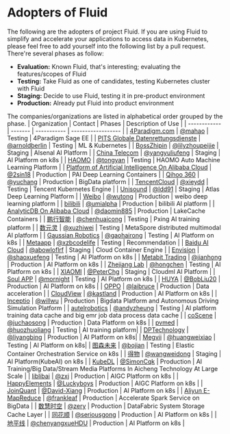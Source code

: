 # Adopters of Fluid 

The following are the adopters of project Fluid. If you are using Fluid to simplify and accelerate your applications to access data in Kubernetes, please feel free to add yourself into the following list by a pull request. There're several phases as follow:

* **Evaluation:** Known Fluid, that's interesting; evaluating the features/scopes of Fluid
* **Testing:** Take Fluid as one of candidates, testing Kubernetes cluster with Fluid
* **Staging:** Decide to use Fluid, testing it in pre-product environment
* **Production:** Already put Fluid into product environment

The companies/organizations are listed in alphabetical order grouped by the phase.
| Organization | Contact | Phases      | Description of Use |
| ------------ | ------- | ----------- | ------------------ |
| [4Paradigm.com](http://www.4paradigm.com/)  | [@mahao](mahao) | Testing | 4Paradigm Sage EE |
| [PITS Globale Datenrettungsdienste](https://www.pitsdatenrettung.de/)  | [@arnoldberlin](mahao@4paradigm.com) | Testing | ML & Kubernetes |
| [BossZhipin](https://www.zhipin.com/)  | [@lilyzhoupeijie](zhoupeijie@kanzhun.com) | Staging | Alsenal AI Platform |
| [China Telecom](https://www.chinatelecom-h.com/en/global/home.php) | [@yangyuliufeng](qiulingwei.js@chinatelecom.cn) | Staging | AI Platform on k8s |
| [HAOMO](http://haomo.ai/)  | [@tongyan](tongyan@haomo.ai) | Testing | HAOMO Auto Machine Learning Platform |
| [Platform of Artificial Intelligence On Alibaba Cloud](https://www.aliyun.com/product/bigdata/product/learn)  | [@2sin18](yuanman.ym@alibaba-inc.com) | Production  | PAI Deep Learning Containers |
| [Qihoo 360](http://www.360.cn/)  | [@yuchang](https://github.com/70data) | Production | BigData platform |
| [TencentCloud](https://cloud.tencent.com/)  | [@xieydd](chrisydxie@tencent.com) | Testing | Tencent Kubernetes Engine |
| [Unisound](https://www.unisound.com/)  | [@ldd91](lvdongdong@unisound.com) | Staging | Atlas Deep Learning Platform |
| [Weibo](http://www.weibo.com/)  | [@wutong](wutong6@staff.weibo.com) | Production | weibo deep learning platform |
| [bilibili](http://www.bilibili.com/)  | [@umialpha](lilei06@bilibili.com) | Production | bilibili AI platform |
| [AnalyticDB On Alibaba Cloud](https://www.aliyun.com/product/ApsaraDB/ads)  | [@daomin885](jiebin.cjb@alibaba-inc.com) | Production | LakeCache Containers |
| [鹏行智能](https://www.pxing.com/)  | [@chenhuaicong](chenhc@pxing.com) | Testing | Pxing AI training platform |
| [数元灵](https://www.dmetasoul.com/)  | [@xuzhiwei](xuzw@dmetasoul.com) | Testing | MetaSpore distributed multimodal AI platform |
| [Gaussian Robotics](https://www.gaussianrobotics.com/)  | [@gaohairong](gaohairong@gs-robot.com) | Testing | AI Platform on k8s |
| [Metaapp](https://www.metaapp.cn/)  | [@xzbcodelife](xzbzxcasdf@163.com) | Testing | Recommendation |
| [Baidu AI Cloud](https://cloud.baidu.com/)  | [@abowloflrf](https://github.com/abowloflrf) | Staging | Cloud Container Engine |
| [Envision](https://www.envision-group.com/cn/digital.html)  | [@shaoxuefeng](https://github.com/shaoxuefeng) | Testing | AI Platform on k8s |
| [Metabit Trading](https://www.metabit-trading.com)  | [@jianhong](https://github.com/jianhong-metabit) | Production | AI Platform on k8s |
| [Zhejiang Lab](https://www.zhejianglab.com)  | [@hongchen](https://github.com/hongchenokok) | Testing | AI Platform on k8s |
| [XIAOMI](https://www.mi.com/)  | [@PeterChg](https://github.com/PeterChg) | Staging | Cloudml AI Platform |
| [Soul APP](https://soulapp.cn/)  | [@mornight](zhanyu@soulapp.cn) | Testing | AI Platform on k8s |
| [HUYA](https://www.huya.com)  | [@BobLiu20](liubofang@huya.com) | Production | AI Platform on k8s |
| [OPPO](https://www.oppo.com) | [@laibruce](laiyanhui@oppo.com) | Production | Data acceleration |
| [CloudView](https://cloudview.mobi) | [@kastland](kastland@126.com) | Production | AI Platform on k8s |
| [Inceptio](https://www.inceptio.ai) | [@willwu](wusnong@163.com) | Production | Bigdata Platform and Autonomous Driving Simulation Platform |
| [autelrobotics](https://www.autelrobotics.cn) | [@andyzheung](https://github.com/andyzheung) | Testing | AI platform training data cache and big emr job data process data cache |
| [coScene](https://www.coscene.cn) | [@juchaosong](https://github.com/juchaosong) | Production | Data Platform on k8s |
| [pvmed](https://www.pvmedtech.com/) | [@huozhuoliang](huozhuoliang@pvmedtech.com) | Testing | AI training platform|
| [DPTechnology](https://www.dp.tech/) | [@liyangbing](liyb@dp.tech) | Production | AI Platform on k8s|
| [Megvii](https://megvii.com/) | [@huangweixiao](huangweixiao@megvii.com) | Testing | AI Platform on k8s|
| [图森未来](https://cn.tusimple.com/) | [@bojian](jian.bo@tusen.ai) | Testing | Elastic Container Orchestration Service on k8s |
| [得物](https://dewu.com/) | [@wangweidong](wangweidong@shizhuang-inc.com) | Staging | AI Platform(KubeAI) on k8s |
| [KubeDL](https://kubedl.io/) | [@SimonCqk](cqk0100@gmail.com) | Production | AI Training/Big Data/Stream Media Platforms In Aicheng Technology At Large Scale |
| [liblibai](https://liblib.ai) | [@zxj](zxj861216@163.com) | Production | AIGC Platform on k8s |
| [HappyElements](https://www.happyelements.com) | [@Luckyboys](https://github.com/Luckyboys) | Production | AIGC Platform on k8s |
| [JoinQuant](https://www.joinquant.com/) | [@David-Xiang](https://github.com/David-Xiang) | Production | AI Platform on k8s |
| [Aliyun E-MapReduce](https://help.aliyun.com/en/emr/) | [@frankleaf](https://github.com/frankleaf) | Production | Accelerate Spark Service on BigData |
| [数慧时空](https://diit.cn/) | [@zery](zerix.os@gmail.com) | Production | DataFabric System Storage Cache Layer  |
| [同花顺](https://www.10jqka.com.cn/) | [@seriousgong](https://github.com/seriousgong) | Production | AI Platform on k8s |
| [地平线](https://www.horizon.auto/) | [@chenyangxueHDU](https://github.com/chenyangxueHDU) | Production | AI Platform on k8s |